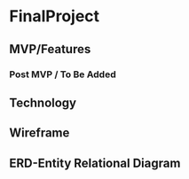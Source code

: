# FinalProject

## MVP/Features

### Post MVP / To Be Added

## Technology

## Wireframe

## ERD-Entity Relational Diagram
